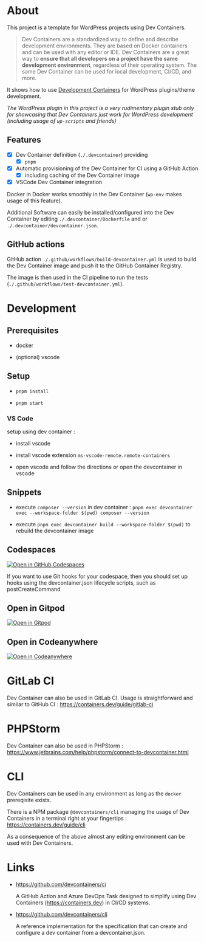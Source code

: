 # About

This project is a template for WordPress projects using Dev Containers.

> Dev Containers are a standardized way to define and describe development environments. They are based on Docker containers and can be used with any editor or IDE. Dev Containers are a great way to **ensure that all developers on a project have the same development environment**, regardless of their operating system. The same Dev Container can be used for local development, CI/CD, and more.

It shows how to use [Development Containers](https://containers.dev/) for WordPress plugins/theme development.

_The WordPress plugin in this project is a very rudimentary plugin stub only for showcasing that Dev Containers *just work* for WordPress development (including usage of `wp-scripts` and friends)_

## Features

- [x] Dev Container definition (`./.devcontainer`) providing
  - [x] `pnpm`
- [x] Automatic provisioning of the Dev Container for CI using a GitHub Action
  - [x] including caching of the Dev Container image
- [x] VSCode Dev Container integration

Docker in Docker works smoothly in the Dev Container (`wp-env` makes usage of this feature).

Additional Software can easily be installed/configured into the Dev Container by editing `./.devcontainer/Dockerfile` and or `./.devcontainer/devcontainer.json`.

## GitHub actions

GitHub action `./.github/workflows/build-devcontainer.yml` is used to build the Dev Container image and push it to the GitHub Container Registry.

The image is then used in the CI pipeline to run the tests (`./.github/workflows/test-devcontainer.yml`).

# Development

## Prerequisites

- docker

- (optional) vscode

## Setup

- `pnpm install`

- `pnpm start`

### VS Code

setup using dev container :

- install vscode

- install vscode extension `ms-vscode-remote.remote-containers`

- open vscode and follow the directions or open the devcontainer in vscode

## Snippets

- execute `composer --version` in dev container : `pnpm exec devcontainer exec --workspace-folder $(pwd) composer --version`

- execute `pnpm exec devcontainer build --workspace-folder $(pwd)` to rebuild the devcontainer image

## Codespaces

[![Open in GitHub Codespaces](https://github.com/codespaces/badge.svg)](https://codespaces.new/848691489&devcontainer_path=.devcontainer%2Fdevcontainer.json&location=WestEurope)

If you want to use Git hooks for your codespace, then you should set up hooks using the devcontainer.json lifecycle scripts, such as postCreateCommand

## Open in Gitpod

[![Open in Gitpod](https://gitpod.io/button/open-in-gitpod.svg)](https://gitpod.io/#https://github.com/IONOS-WordPress/ionos-wordpress/)

## Open in Codeanywhere

[![Open in Codeanywhere](https://codeanywhere.com/img/open-in-codeanywhere-btn.svg)](https://app.codeanywhere.com/#https://github.com/IONOS-WordPress/ionos-wordpress/)

# GitLab CI

Dev Container can also be used in GitLab CI. Usage is straightforward and similar to GitHub CI : https://containers.dev/guide/gitlab-ci

# PHPStorm

Dev Container can also be used in PHPStorm : https://www.jetbrains.com/help/phpstorm/connect-to-devcontainer.html

# CLI

Dev Containers can be used in any environment as long as the `docker` prereqisite exists.

There is a NPM package `@devcontainers/cli` managing the usage of Dev Containers in a terminal right at your fingertips : https://containers.dev/guide/cli

As a consequence of the above almost any editing environment can be used with Dev Containers.

# Links

- https://github.com/devcontainers/ci

  A GitHub Action and Azure DevOps Task designed to simplify using Dev Containers (https://containers.dev) in CI/CD systems.

- https://github.com/devcontainers/cli

  A reference implementation for the specification that can create and configure a dev container from a devcontainer.json.
